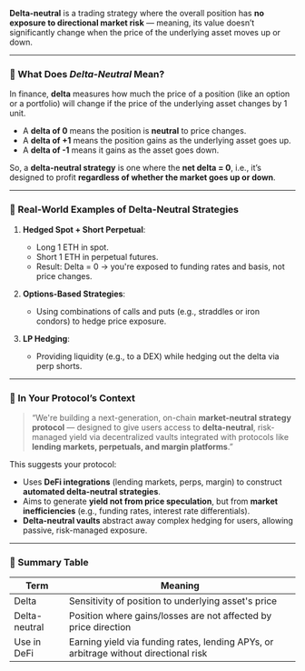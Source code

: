 **Delta-neutral** is a trading strategy where the overall position has **no exposure to directional market risk** — meaning, its value doesn’t significantly change when the price of the underlying asset moves up or down.

---

### 🔹 What Does *Delta-Neutral* Mean?

In finance, **delta** measures how much the price of a position (like an option or a portfolio) will change if the price of the underlying asset changes by 1 unit.

* A **delta of 0** means the position is **neutral** to price changes.
* A **delta of +1** means the position gains as the underlying asset goes up.
* A **delta of -1** means it gains as the asset goes down.

So, a **delta-neutral strategy** is one where the **net delta = 0**, i.e., it’s designed to profit **regardless of whether the market goes up or down**.

---

### 🔹 Real-World Examples of Delta-Neutral Strategies

1. **Hedged Spot + Short Perpetual**:

   * Long 1 ETH in spot.
   * Short 1 ETH in perpetual futures.
   * Result: Delta = 0 → you're exposed to funding rates and basis, not price changes.

2. **Options-Based Strategies**:

   * Using combinations of calls and puts (e.g., straddles or iron condors) to hedge price exposure.

3. **LP Hedging**:

   * Providing liquidity (e.g., to a DEX) while hedging out the delta via perp shorts.

---

### 🔹 In Your Protocol’s Context

> “We're building a next-generation, on-chain **market-neutral strategy protocol** — designed to give users access to **delta-neutral**, risk-managed yield via decentralized vaults integrated with protocols like **lending markets, perpetuals, and margin platforms**.”

This suggests your protocol:

* Uses **DeFi integrations** (lending markets, perps, margin) to construct **automated delta-neutral strategies**.
* Aims to generate **yield not from price speculation**, but from **market inefficiencies** (e.g., funding rates, interest rate differentials).
* **Delta-neutral vaults** abstract away complex hedging for users, allowing passive, risk-managed exposure.

---

### 🔹 Summary Table

| Term          | Meaning                                                                              |
| ------------- | ------------------------------------------------------------------------------------ |
| Delta         | Sensitivity of position to underlying asset's price                                  |
| Delta-neutral | Position where gains/losses are not affected by price direction                      |
| Use in DeFi   | Earning yield via funding rates, lending APYs, or arbitrage without directional risk |


